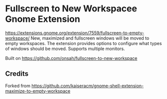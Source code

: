 # Fullscreen to New Workspacee Gnome Extension
https://extensions.gnome.org/extension/7559/fullscreen-to-empty-workspace/
New, maximized and fullscreen windows will be moved to empty workspaces. The extension provides options to configure what types of windows should be moved. Supports multiple monitors.

Built on https://github.com/onsah/fullscreen-to-new-workspace
## Credits
Forked from https://github.com/kaiseracm/gnome-shell-extension-maximize-to-empty-workspace

